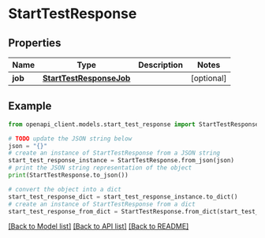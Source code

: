 # StartTestResponse


## Properties

Name | Type | Description | Notes
------------ | ------------- | ------------- | -------------
**job** | [**StartTestResponseJob**](StartTestResponseJob.md) |  | [optional] 

## Example

```python
from openapi_client.models.start_test_response import StartTestResponse

# TODO update the JSON string below
json = "{}"
# create an instance of StartTestResponse from a JSON string
start_test_response_instance = StartTestResponse.from_json(json)
# print the JSON string representation of the object
print(StartTestResponse.to_json())

# convert the object into a dict
start_test_response_dict = start_test_response_instance.to_dict()
# create an instance of StartTestResponse from a dict
start_test_response_from_dict = StartTestResponse.from_dict(start_test_response_dict)
```
[[Back to Model list]](../README.md#documentation-for-models) [[Back to API list]](../README.md#documentation-for-api-endpoints) [[Back to README]](../README.md)


